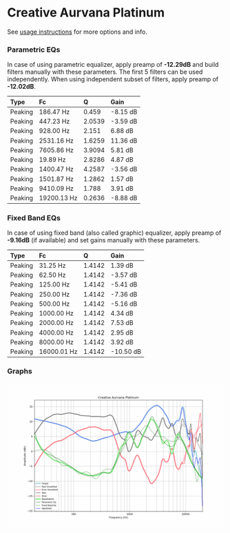 # Creative Aurvana Platinum
See [usage instructions](https://github.com/jaakkopasanen/AutoEq#usage) for more options and info.

### Parametric EQs
In case of using parametric equalizer, apply preamp of **-12.29dB** and build filters manually
with these parameters. The first 5 filters can be used independently.
When using independent subset of filters, apply preamp of **-12.02dB**.

| Type    | Fc          |      Q | Gain     |
|:--------|:------------|:-------|:---------|
| Peaking | 186.47 Hz   | 0.459  | -8.15 dB |
| Peaking | 447.23 Hz   | 2.0539 | -3.59 dB |
| Peaking | 928.00 Hz   | 2.151  | 6.88 dB  |
| Peaking | 2531.16 Hz  | 1.6259 | 11.36 dB |
| Peaking | 7605.86 Hz  | 3.9094 | 5.81 dB  |
| Peaking | 19.89 Hz    | 2.8286 | 4.87 dB  |
| Peaking | 1400.47 Hz  | 4.2587 | -3.56 dB |
| Peaking | 1501.87 Hz  | 1.2862 | 1.57 dB  |
| Peaking | 9410.09 Hz  | 1.788  | 3.91 dB  |
| Peaking | 19200.13 Hz | 0.2636 | -8.88 dB |

### Fixed Band EQs
In case of using fixed band (also called graphic) equalizer, apply preamp of **-9.16dB**
(if available) and set gains manually with these parameters.

| Type    | Fc          |      Q | Gain      |
|:--------|:------------|:-------|:----------|
| Peaking | 31.25 Hz    | 1.4142 | 1.39 dB   |
| Peaking | 62.50 Hz    | 1.4142 | -3.57 dB  |
| Peaking | 125.00 Hz   | 1.4142 | -5.41 dB  |
| Peaking | 250.00 Hz   | 1.4142 | -7.36 dB  |
| Peaking | 500.00 Hz   | 1.4142 | -5.16 dB  |
| Peaking | 1000.00 Hz  | 1.4142 | 4.34 dB   |
| Peaking | 2000.00 Hz  | 1.4142 | 7.53 dB   |
| Peaking | 4000.00 Hz  | 1.4142 | 2.95 dB   |
| Peaking | 8000.00 Hz  | 1.4142 | 3.92 dB   |
| Peaking | 16000.01 Hz | 1.4142 | -10.50 dB |

### Graphs
![](./Creative%20Aurvana%20Platinum.png)